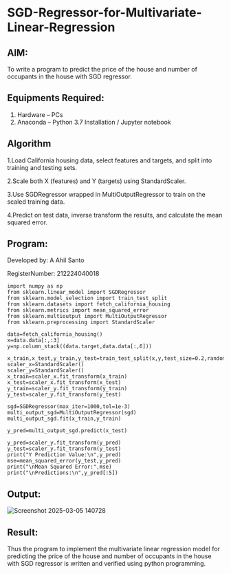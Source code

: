 # SGD-Regressor-for-Multivariate-Linear-Regression

## AIM:
To write a program to predict the price of the house and number of occupants in the house with SGD regressor.

## Equipments Required:
1. Hardware – PCs
2. Anaconda – Python 3.7 Installation / Jupyter notebook

## Algorithm

1.Load California housing data, select features and targets, and split into training and testing sets.

2.Scale both X (features) and Y (targets) using StandardScaler.

3.Use SGDRegressor wrapped in MultiOutputRegressor to train on the scaled training data.

4.Predict on test data, inverse transform the results, and calculate the mean squared error.

## Program:

Developed by: A Ahil Santo

RegisterNumber: 212224040018

```
import numpy as np
from sklearn.linear_model import SGDRegressor
from sklearn.model_selection import train_test_split
from sklearn.datasets import fetch_california_housing
from sklearn.metrics import mean_squared_error
from sklearn.multioutput import MultiOutputRegressor
from sklearn.preprocessing import StandardScaler

data=fetch_california_housing()
x=data.data[:,:3]
y=np.column_stack((data.target,data.data[:,6]))

x_train,x_test,y_train,y_test=train_test_split(x,y,test_size=0.2,random_state=0)
scaler_x=StandardScaler()
scaler_y=StandardScaler()
x_train=scaler_x.fit_transform(x_train)
x_test=scaler_x.fit_transform(x_test)
y_train=scaler_y.fit_transform(y_train)
y_test=scaler_y.fit_transform(y_test)

sgd=SGDRegressor(max_iter=1000,tol=1e-3)
multi_output_sgd=MultiOutputRegressor(sgd)
multi_output_sgd.fit(x_train,y_train)

y_pred=multi_output_sgd.predict(x_test)

y_pred=scaler_y.fit_transform(y_pred)
y_test=scaler_y.fit_transform(y_test)
print("Y Prediction Value:\n",y_pred)
mse=mean_squared_error(y_test,y_pred)
print("\nMean Squared Error:",mse)
print("\nPredictions:\n",y_pred[:5])

```

## Output:

![Screenshot 2025-03-05 140728](https://github.com/user-attachments/assets/56174b75-a1fd-4d57-b27a-003f127c4304)

## Result:
Thus the program to implement the multivariate linear regression model for predicting the price of the house and number of occupants in the house with SGD regressor is written and verified using python programming.
